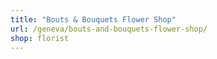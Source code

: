 ```yaml
---
title: "Bouts & Bouquets Flower Shop"
url: /geneva/bouts-and-bouquets-flower-shop/
shop: florist
---
```

